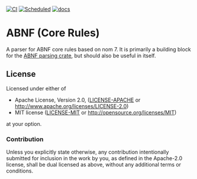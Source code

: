 [![CI](https://github.com/duesee/abnf-core/actions/workflows/ci.yml/badge.svg)](https://github.com/duesee/abnf-core/actions/workflows/ci.yml)
[![Scheduled](https://github.com/duesee/abnf-core/actions/workflows/scheduled.yml/badge.svg)](https://github.com/duesee/abnf-core/actions/workflows/scheduled.yml)
[![docs](https://docs.rs/abnf-core/badge.svg)](https://docs.rs/abnf-core)

# ABNF (Core Rules)

A parser for ABNF core rules based on nom 7. It is primarily a building block
for the [ABNF parsing crate](https://crates.io/crates/abnf), but should also be
useful in itself. 

## License

Licensed under either of

 * Apache License, Version 2.0, ([LICENSE-APACHE](LICENSE-APACHE) or http://www.apache.org/licenses/LICENSE-2.0)
 * MIT license ([LICENSE-MIT](LICENSE-MIT) or http://opensource.org/licenses/MIT)

at your option.

### Contribution

Unless you explicitly state otherwise, any contribution intentionally submitted
for inclusion in the work by you, as defined in the Apache-2.0 license, shall be dual licensed as above, without any
additional terms or conditions.
